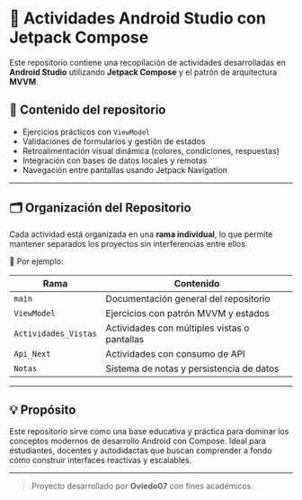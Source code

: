 # 🚀 Actividades Android Studio con Jetpack Compose

Este repositorio contiene una recopilación de actividades desarrolladas en **Android Studio** utilizando **Jetpack Compose** y el patrón de arquitectura **MVVM**.

## 🧩 Contenido del repositorio

- Ejercicios prácticos con `ViewModel`
- Validaciones de formularios y gestión de estados
- Retroalimentación visual dinámica (colores, condiciones, respuestas)
- Integración con bases de datos locales y remotas
- Navegación entre pantallas usando Jetpack Navigation

---

## 🗂 Organización del Repositorio

Cada actividad está organizada en una **rama individual**, lo que permite mantener separados los proyectos sin interferencias entre ellos.

🔹 Por ejemplo:

| Rama              | Contenido                                      |
|-------------------|-----------------------------------------------|
| `main`            | Documentación general del repositorio         |
| `ViewModel`       | Ejercicios con patrón MVVM y estados          |
| `Actividades_Vistas` | Actividades con múltiples vistas o pantallas |
| `Api_Next`        | Actividades con consumo de API                |
| `Notas`           | Sistema de notas y persistencia de datos      |

---

## 💡 Propósito

Este repositorio sirve como una base educativa y práctica para dominar los conceptos modernos de desarrollo Android con Compose. Ideal para estudiantes, docentes y autodidactas que buscan comprender a fondo cómo construir interfaces reactivas y escalables.

---

> Proyecto desarrollado por **Oviedo07** con fines académicos.
